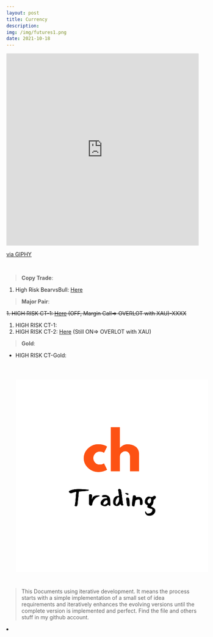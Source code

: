 ```yaml
---
layout: post
title: Currency
description: 
img: /img/futures1.png
date: 2021-10-18
---
```



<div style="width:100%;height:0;padding-bottom:100%;position:relative;"><iframe src="https://giphy.com/embed/iYTXFJofI7I987H92k" width="100%" height="100%" style="position:absolute" frameBorder="0" class="giphy-embed" allowFullScreen></iframe></div><p><a href="https://giphy.com/gifs/stocks-stockmarket-graphs-iYTXFJofI7I987H92k">via GIPHY</a></p>

<Br>

> **Copy Trade**:
  1. High Risk BearvsBull: [Here](https://www.octafx.solutions/copy-trade/master/11457156/)
  
  
> **Major Pair**: 
  
  ~~1. HIGH RISK CT-1: [Here](https://bit.ly/3bE0jvC) (OFF, Margin Call=> OVERLOT with XAU)-XXXX~~
  1. HIGH RISK CT-1: 
  2. HIGH RISK CT-2: [Here](https://bit.ly/3BIhgQi) (Still ON=> OVERLOT with XAU)
  
 
> **Gold**: 
  * HIGH RISK CT-Gold:
 
  
  

<Br>
  
<img class="col one right" src="/img/chtrading2.png" style="padding:25px">

<Br>

> This Documents using iterative development. It means the process starts with a simple implementation of a small set of idea requirements and iteratively enhances the evolving versions until the complete version is implemented and perfect.
> Find the file and others stuff in my github account.


<li>
<a id="icon" href="https://github.com/ch-trading" target="_blank"><i class="fa fa-github fa-fw fa-2x"></i></a>
</li>

